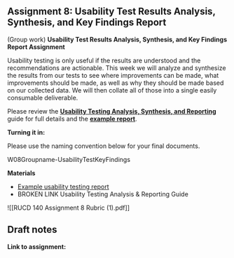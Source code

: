 ## Assignment 8: Usability Test Results Analysis, Synthesis, and Key Findings Report
(Group work) **Usability Test Results Analysis, Synthesis, and Key Findings Report Assignment**  
  
Usability testing is only useful if the results are understood and the recommendations are actionable. This week we will analyze and synthesize the results from our tests to see where improvements can be made, what improvements should be made, as well as why they should be made based on our collected data. We will then collate all of those into a single easily consumable deliverable.  
  

Please review the [**Usability Testing Analysis, Synthesis, and Reporting**](https://docs.google.com/document/d/1uvSWOQBqWZLZPrCnLaHIF2ZTZeL0ZvyscLxDs_0A4Xo/edit#) guide for full details and the **[example report](https://docs.google.com/document/d/1U3wLNc3y7G7M_b9X69uuISkhEANQM0h3zDlDNbB-k5M/edit#heading=h.n6lkygsnt21w)**.  

**Turning it in:**

Please use the naming convention below for your final documents. 

W08Groupname-UsabilityTestKeyFindings

**Materials**
- [Example usability testing report](https://docs.google.com/document/d/1U3wLNc3y7G7M_b9X69uuISkhEANQM0h3zDlDNbB-k5M/edit#heading=h.n6lkygsnt21w)
- BROKEN LINK Usability Testing Analysis & Reporting Guide

![[RUCD 140 Assignment 8 Rubric (1).pdf]]

## Draft notes
**Link to assignment:**
